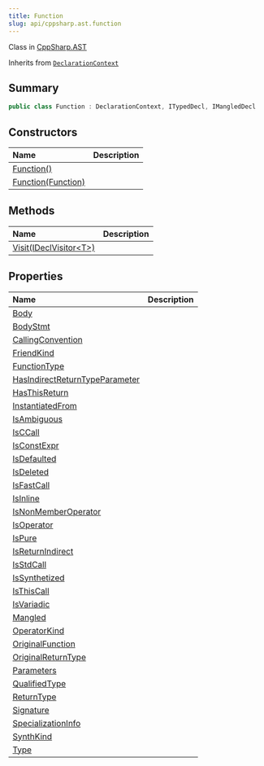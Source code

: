 ```yaml
---
title: Function
slug: api/cppsharp.ast.function
---
```

Class in [CppSharp.AST](/api/cppsharp/ast)

Inherits from [`DeclarationContext`](/api/cppsharp/ast/declarationcontext)

## Summary



```csharp
public class Function : DeclarationContext, ITypedDecl, IMangledDecl
```

## Constructors

|Name|Description|
|:---|:---|
|[Function\(\)](/api/cppsharp/ast/function//ctor-1)||
|[Function\(Function\)](/api/cppsharp/ast/function//ctor-2)||

## Methods

|Name|Description|
|:---|:---|
|[Visit\(IDeclVisitor\<T\>\)](/api/cppsharp/ast/function/visit)||

## Properties

|Name|Description|
|:---|:---|
|[Body](/api/cppsharp/ast/function/body)||
|[BodyStmt](/api/cppsharp/ast/function/bodystmt)||
|[CallingConvention](/api/cppsharp/ast/function/callingconvention)||
|[FriendKind](/api/cppsharp/ast/function/friendkind)||
|[FunctionType](/api/cppsharp/ast/function/functiontype)||
|[HasIndirectReturnTypeParameter](/api/cppsharp/ast/function/hasindirectreturntypeparameter)||
|[HasThisReturn](/api/cppsharp/ast/function/hasthisreturn)||
|[InstantiatedFrom](/api/cppsharp/ast/function/instantiatedfrom)||
|[IsAmbiguous](/api/cppsharp/ast/function/isambiguous)||
|[IsCCall](/api/cppsharp/ast/function/isccall)||
|[IsConstExpr](/api/cppsharp/ast/function/isconstexpr)||
|[IsDefaulted](/api/cppsharp/ast/function/isdefaulted)||
|[IsDeleted](/api/cppsharp/ast/function/isdeleted)||
|[IsFastCall](/api/cppsharp/ast/function/isfastcall)||
|[IsInline](/api/cppsharp/ast/function/isinline)||
|[IsNonMemberOperator](/api/cppsharp/ast/function/isnonmemberoperator)||
|[IsOperator](/api/cppsharp/ast/function/isoperator)||
|[IsPure](/api/cppsharp/ast/function/ispure)||
|[IsReturnIndirect](/api/cppsharp/ast/function/isreturnindirect)||
|[IsStdCall](/api/cppsharp/ast/function/isstdcall)||
|[IsSynthetized](/api/cppsharp/ast/function/issynthetized)||
|[IsThisCall](/api/cppsharp/ast/function/isthiscall)||
|[IsVariadic](/api/cppsharp/ast/function/isvariadic)||
|[Mangled](/api/cppsharp/ast/function/mangled)||
|[OperatorKind](/api/cppsharp/ast/function/operatorkind)||
|[OriginalFunction](/api/cppsharp/ast/function/originalfunction)||
|[OriginalReturnType](/api/cppsharp/ast/function/originalreturntype)||
|[Parameters](/api/cppsharp/ast/function/parameters)||
|[QualifiedType](/api/cppsharp/ast/function/qualifiedtype)||
|[ReturnType](/api/cppsharp/ast/function/returntype)||
|[Signature](/api/cppsharp/ast/function/signature)||
|[SpecializationInfo](/api/cppsharp/ast/function/specializationinfo)||
|[SynthKind](/api/cppsharp/ast/function/synthkind)||
|[Type](/api/cppsharp/ast/function/type)||

